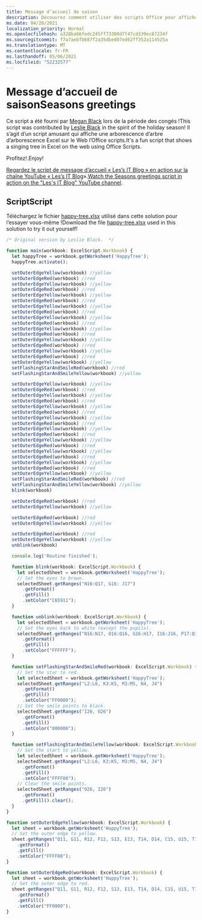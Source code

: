 ```yaml
---
title: Message d’accueil de saison
description: Découvrez comment utiliser des scripts Office pour afficher une arborescence d’arbre d’arbre Excel sur le Web.
ms.date: 04/28/2021
localization_priority: Normal
ms.openlocfilehash: a328ba66fedc245ff73300d7f47cd339ec87234f
ms.sourcegitcommit: f7a7aebfb687f2a35dbed07ed62ff352a114525a
ms.translationtype: MT
ms.contentlocale: fr-FR
ms.lasthandoff: 05/06/2021
ms.locfileid: "52232577"
---
```

# <a name="seasons-greetings"></a><span data-ttu-id="3d6e6-103">Message d’accueil de saison</span><span class="sxs-lookup"><span data-stu-id="3d6e6-103">Seasons greetings</span></span>

<span data-ttu-id="3d6e6-104">Ce script a été fourni par [Megan Black](https://www.linkedin.com/in/lesblackconsultant/) lors de la période des congés !</span><span class="sxs-lookup"><span data-stu-id="3d6e6-104">This script was contributed by [Leslie Black](https://www.linkedin.com/in/lesblackconsultant/) in the spirit of the holiday season!</span></span> <span data-ttu-id="3d6e6-105">Il s’agit d’un script amusant qui affiche une arborescence d’arbre d’arborescence Excel sur le Web l’Office scripts.</span><span class="sxs-lookup"><span data-stu-id="3d6e6-105">It's a fun script that shows a singing tree in Excel on the web using Office Scripts.</span></span>

<span data-ttu-id="3d6e6-106">Profitez!.</span><span class="sxs-lookup"><span data-stu-id="3d6e6-106">Enjoy!</span></span>

<span data-ttu-id="3d6e6-107">[Regardez le script de message d’accueil « Les’s IT Blog » en action sur la chaîne YouTube « Les’s IT Blog](https://youtu.be/HBiGEkzmkgo)».</span><span class="sxs-lookup"><span data-stu-id="3d6e6-107">[Watch the Seasons greetings script in action on the "Les's IT Blog" YouTube channel](https://youtu.be/HBiGEkzmkgo).</span></span>

## <a name="script"></a><span data-ttu-id="3d6e6-108">Script</span><span class="sxs-lookup"><span data-stu-id="3d6e6-108">Script</span></span>

<span data-ttu-id="3d6e6-109">Téléchargez le fichier <a href="happy-tree.xlsx">happy-tree.xlsx</a> utilisé dans cette solution pour l’essayer vous-même !</span><span class="sxs-lookup"><span data-stu-id="3d6e6-109">Download the file <a href="happy-tree.xlsx">happy-tree.xlsx</a> used in this solution to try it out yourself!</span></span>

```TypeScript
/* Original version by Leslie Black.  */

function main(workbook: ExcelScript.Workbook) {
  let happyTree = workbook.getWorksheet('HappyTree');
  happyTree.activate();

  setOuterEdgeYellow(workbook) //yellow
  setOuterEdgeRed(workbook) //red
  setOuterEdgeYellow(workbook) //yellow
  setOuterEdgeRed(workbook) //red
  setOuterEdgeYellow(workbook) //yellow
  setOuterEdgeRed(workbook) //red
  setOuterEdgeYellow(workbook) //yellow
  setOuterEdgeRed(workbook) //red
  setOuterEdgeYellow(workbook) //yellow
  setOuterEdgeRed(workbook) //red
  setOuterEdgeYellow(workbook) //yellow
  setOuterEdgeRed(workbook) //red
  setOuterEdgeYellow(workbook) //yellow
  setOuterEdgeRed(workbook) //red
  setOuterEdgeYellow(workbook) //yellow
  setOuterEdgeRed(workbook) //red
  setOuterEdgeYellow(workbook) //yellow
  setFlashingStarAndSmileRed(workbook) //red
  setFlashingStarAndSmileYellow(workbook) //yellow

  setOuterEdgeYellow(workbook) //yellow
  setOuterEdgeRed(workbook) //red
  setOuterEdgeYellow(workbook) //yellow
  setOuterEdgeRed(workbook) //red
  setOuterEdgeYellow(workbook) //yellow
  setOuterEdgeRed(workbook) //red
  setOuterEdgeYellow(workbook) //yellow
  setOuterEdgeRed(workbook) //red
  setOuterEdgeYellow(workbook) //yellow
  setOuterEdgeRed(workbook) //red
  setOuterEdgeYellow(workbook) //yellow
  setOuterEdgeRed(workbook) //red
  setOuterEdgeYellow(workbook) //yellow
  setOuterEdgeRed(workbook) //red
  setOuterEdgeYellow(workbook) //yellow
  setOuterEdgeRed(workbook) //red
  setOuterEdgeYellow(workbook) //yellow
  setFlashingStarAndSmileRed(workbook) //red
  setFlashingStarAndSmileYellow(workbook) //yellow
  blink(workbook)

  setOuterEdgeRed(workbook) //red
  setOuterEdgeYellow(workbook) //yellow

  setOuterEdgeRed(workbook) //red
  setOuterEdgeYellow(workbook) //yellow

  setOuterEdgeRed(workbook) //red
  setOuterEdgeYellow(workbook) //yellow
  unblink(workbook)

  console.log('Routine finished');

  function blink(workbook: ExcelScript.Workbook) {
    let selectedSheet = workbook.getWorksheet('HappyTree');
    // Set the eyes to brown.
    selectedSheet.getRanges("N16:Q17, G16: J17")
      .getFormat()
      .getFill()
      .setColor("C65911");
  }

  function unblink(workbook: ExcelScript.Workbook) {
    let selectedSheet = workbook.getWorksheet('HappyTree');
    // Set the eyes back to white (except the pupils).
    selectedSheet.getRanges("N16:N17, O16:Q16, G16:H17, I16:J16, P17:Q17, J17")
      .getFormat()
      .getFill()
      .setColor("FFFFFF");
  }

  function setFlashingStarAndSmileRed(workbook: ExcelScript.Workbook) {
    // Set the star to red.
    let selectedSheet = workbook.getWorksheet('HappyTree');
    selectedSheet.getRanges("L2:L6, K3:K5, M3:M5, N4, J4")
      .getFormat()
      .getFill()
      .setColor("FF0000");
    // Set the smile points to black.
    selectedSheet.getRanges("I26, O26")
      .getFormat()
      .getFill()
      .setColor("000000");
  }

  function setFlashingStarAndSmileYellow(workbook: ExcelScript.Workbook) {
    // Set the start to yellow.
    let selectedSheet = workbook.getWorksheet('HappyTree');
    selectedSheet.getRanges("L2:L6, K3:K5, M3:M5, N4, J4")
      .getFormat()
      .getFill()
      .setColor("FFFF00");
    // Clear the smile points.
    selectedSheet.getRanges("O26, I26")
      .getFormat()
      .getFill().clear();
  }
}

function setOuterEdgeYellow(workbook: ExcelScript.Workbook) {
  let sheet = workbook.getWorksheet('HappyTree');
  // Set the outer edge to yellow.
  sheet.getRanges("Q11, G11, R12, F12, S13, E13, T14, D14, C15, U15, T16:T17, D16:D17, C18, U18, T19, D19, L2:L6, C21, U21, C23, U23, C25, U25, C27, U27, C29, U29, T30, D30, K3:K5, M3: M5, S31, E31, R32, F32, Q33, G33, P34, H34, O35, I35, N36:N37, J36:J37, K37:M37, N4, J4, K7, M7, N8, J8, O9, I9, P10, H10")
    .getFormat()
    .getFill()
    .setColor("FFFF00");
}

function setOuterEdgeRed(workbook: ExcelScript.Workbook) {
  let sheet = workbook.getWorksheet('HappyTree');
  // Set the outer edge to red.
  sheet.getRanges("Q11, G11, R12, F12, S13, E13, T14, D14, C15, U15, T16:T17, D16:D17, C18, U18, T19, D19, L2:L6, C21, U21, C23, U23, C25, U25, C27, U27, C29, U29, T30, D30, K3:K5, M3: M5, S31, E31, R32, F32, Q33, G33, P34, H34, O35, I35, N36:N37, J36:J37, K37:M37, N4, J4, K7, M7, N8, J8, O9, I9, P10, H10")
    .getFormat()
    .getFill()
    .setColor("FF0000");
}
```

